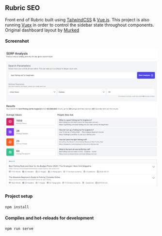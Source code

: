 ## Rubric SEO

Front end of Rubric built using [TailwindCSS](https://tailwindcss.com) & [Vue.js](https://vuejs.org). This project is also running [Vuex](https://vuex.vuejs.org) in order to control the sidebar state throughout components. Original dashboard layout by [Murked](https://github.com/Murked/vue-tailwind-admin)

#### Screenshot

![Rubric SEO Screenshot](./capture.png)

#### Project setup

```
npm install
```

#### Compiles and hot-reloads for development

```
npm run serve
```

<!-- #### License
MIT License. -->
